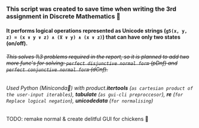 ### This script was created to save time when writing the 3rd assignment in Discrete Mathematics 🧮

#### It performs logical operations represented as Unicode strings (`g5(x, y, z) = (x ∨ y ∨ z) ∧ (x̅ ∨ y) ∧ (x ∨ z)`) that can have only two states (on/off). 

###### ~~This solves 1\3 problems required in the report, so it is planned to add two more func's for solving: `perfect disjunctive normal form` (pDnf) and `perfect conjunctive normal form` (dCnf).~~

###### Used Python (Miniconda🐍) with product.<b>itertools</b> (`as cartesian product of the user-input iterables`), <b>tabulate</b> (`as gui-cli preproccesor`), <b>re</b> (`for Replace logical negation`), <b>unicodedata</b> (`for normalising`)



TODO: remake normal & create delitful GUI for chickens 🐣
